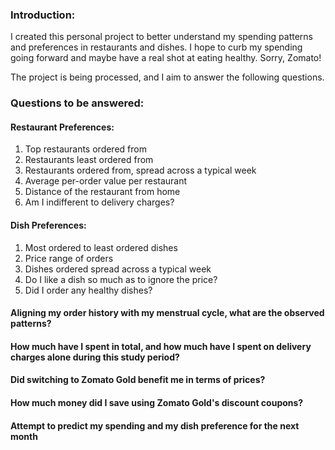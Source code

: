 ### Introduction:
I created this personal project to better understand my spending patterns and preferences in restaurants and dishes. I hope to curb my spending going forward and maybe have a real shot at eating healthy. Sorry, Zomato!

The project is being processed, and I aim to answer the following questions.

### Questions to be answered:
#### Restaurant Preferences:
1. Top restaurants ordered from
2. Restaurants least ordered from
3. Restaurants ordered from, spread across a typical week
4. Average per-order value per restaurant
5. Distance of the restaurant from home
6. Am I indifferent to delivery charges?

#### Dish Preferences:
1. Most ordered to least ordered dishes
2. Price range of orders
3. Dishes ordered spread across a typical week
4. Do I like a dish so much as to ignore the price?
5. Did I order any healthy dishes?

#### Aligning my order history with my menstrual cycle, what are the observed patterns?
#### How much have I spent in total, and how much have I spent on delivery charges alone during this study period?
#### Did switching to Zomato Gold benefit me in terms of prices?
#### How much money did I save using Zomato Gold's discount coupons?
#### Attempt to predict my spending and my dish preference for the next month


